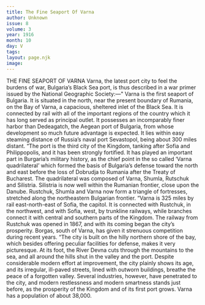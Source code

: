 ```yaml
---
title: The Fine Seaport Of Varna
author: Unknown
issue: 8
volume: 3
year: 1916
month: 10
day: V
tags:
layout: page.njk
image:
---
```

THE FINE SEAPORT OF VARNA       Varna, the latest port city to feel the burdens of war, Bulgaria’s Black Sea port, is thus described in a war primer issued by the National Geographic Society:—"      Varna is the first seaport of Bulgaria. It is situated in the north, near the present boundary of Rumania, on the Bay of Varna, a capacious, sheltered inlet of the Black Sea. It is connected by rail with all of the important regions of the country which it has long served as principal outlet. It possesses an incomparably finer harbor than Dedeagatch, the Aegean port of Bulgaria, from whose development so much future advantage is expected. It lies within easy steaming distance of Russia’s naval port Sevastopol, being about 300 miles distant.       “The port is the third city of the Kingdom, tanking after Sofia and Philippopolis, and it has been strongly fortified. It has played an important part in Burgaria’s military history, as the chief point in the so called ‘Varna quadrilateral’ which formed the basis of Bulgaria’s defense toward the north and east before the loss of Dobrudja to Rumania after the Treaty of Bucharest. The quadrilateral was composed of Varna, Shumla, Rutschuk and Silistria. Silistria is now well within the Rumanian frontier, close upon the Danube. Rustchuk, Shumla and Varna now form a triangle of fortresses, stretched along the northeastern Bulgarian frontier.       “Varna is 325 miles by rail east-north-east of Sofia, the capitol. It is connected with Rustchuk, in the northwest, and with Sofia, west, by trunkline railways, while branches connect it with central and southern parts of the Kingdom. The railway from Rustchuk was opened in 1867, and with its coming began the city’s prosperity. Borgas, south of Varna, has given it strenuous competition during recent years.       “The city is built on the hilly northern shore of the bay, which besides offering peculiar facilities for defense, makes it very picturesque. At its foot, the River Devna cuts through the mountains to the sea, and all around the hills shut in the valley and the port. Despite considerable modern effort at improvement, the city plainly shows its age, and its irregular, ill-paved streets, lined with outworn buildings, breathe the peace of a forgotten valley. Several industries, however, have penetrated to the city, and modern restlessness and modern smartness stands just before, as the prosperity of the Kingdom and of its first port grows. Varna has a population of about 38,000. 

